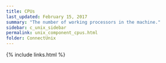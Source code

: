 ```yaml
---
title: CPUs
last_updated: February 15, 2017
summary: "The number of working processors in the machine."
sidebar: c_unix_sidebar
permalink: unix_component_cpus.html
folder: ConnectUnix
---
```



{% include links.html %}
